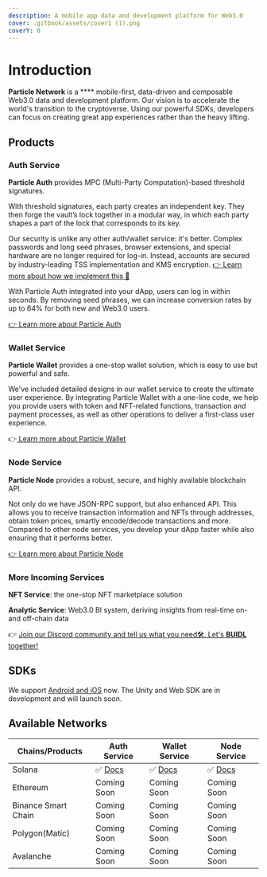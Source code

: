 ```yaml
---
description: A mobile app data and development platform for Web3.0
cover: .gitbook/assets/cover1 (1).png
coverY: 0
---
```


# Introduction

**Particle Network** is a **** mobile-first, data-driven and composable Web3.0 data and development platform. Our vision is to accelerate the world's transition to the cryptoverse. Using our powerful SDKs, developers can focus on creating great app experiences rather than the heavy lifting.

## Products

### Auth Service

**Particle Auth** provides MPC (Multi-Party Computation)-based threshold signatures.

With threshold signatures, each party creates an independent key. They then forge the vault’s lock together in a modular way, in which each party shapes a part of the lock that corresponds to its key.

Our security is unlike any other auth/wallet service: it's better. Complex passwords and long seed phrases, browser extensions, and special hardware are no longer required for log-in. Instead, accounts are secured by industry-leading TSS implementation and KMS encryption. [👉 Learn more about how we implement this 🔐](security.md)

With Particle Auth integrated into your dApp, users can log in within seconds. By removing seed phrases, we can increase conversion rates by up to 64% for both new and Web3.0 users.

[👉 Learn more about Particle Auth](auth-service/introduction.md)

### Wallet Service

**Particle Wallet** provides a one-stop wallet solution, which is easy to use but powerful and safe.

We've included detailed designs in our wallet service to create the ultimate user experience. By integrating Particle Wallet with a one-line code, we help you provide users with token and NFT-related functions, transaction and payment processes, as well as other operations to deliver a first-class user experience.

👉[ Learn more about Particle Wallet](wallet-service/introduction.md)

### Node Service

**Particle Node** provides a robust, secure, and highly available blockchain API.

Not only do we have JSON-RPC support, but also enhanced API. This allows you to receive transaction information and NFTs through addresses, obtain token prices, smartly encode/decode transactions and more. Compared to other node services, you develop your dApp faster while also ensuring that it performs better.

[👉 Learn more about Particle Node](node-service/introduction.md)

### More Incoming Services

**NFT Service**: the one-stop NFT marketplace solution

**Analytic Service**: Web3.0 BI system, deriving insights from real-time on- and off-chain data

👉 [Join our Discord community and tell us what you need🛠. Let's **BUIDL** together!](https://discord.gg/qwysge6cgF)

## SDKs

We support [Android and iOS](https://github.com/Particle-Network) now. The Unity and Web SDK are in development and will launch soon.

## Available Networks

| Chains/Products     | Auth Service                            | Wallet Service                            | Node Service                    |
| ------------------- | --------------------------------------- | ----------------------------------------- | ------------------------------- |
| Solana              | ✅  [Docs](auth-service/introduction.md) | ✅  [Docs](wallet-service/introduction.md) | ✅  [Docs](node-service/solana/) |
| Ethereum            | Coming Soon                             | Coming Soon                               | Coming Soon                     |
| Binance Smart Chain | Coming Soon                             | Coming Soon                               | Coming Soon                     |
| Polygon(Matic)      | Coming Soon                             | Coming Soon                               | Coming Soon                     |
| Avalanche           | Coming Soon                             | Coming Soon                               | Coming Soon                     |
